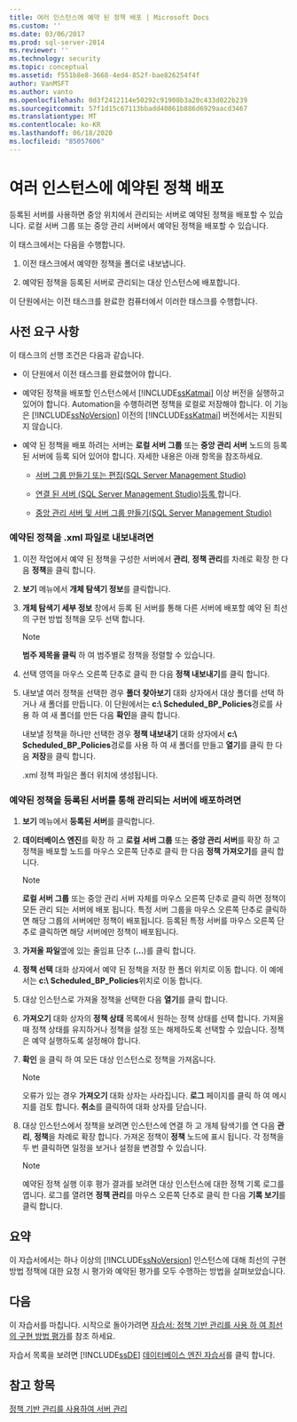 ```yaml
---
title: 여러 인스턴스에 예약 된 정책 배포 | Microsoft Docs
ms.custom: ''
ms.date: 03/06/2017
ms.prod: sql-server-2014
ms.reviewer: ''
ms.technology: security
ms.topic: conceptual
ms.assetid: f551b8e8-3668-4ed4-852f-bae826254f4f
author: VanMSFT
ms.author: vanto
ms.openlocfilehash: 0d3f2412114e50292c91908b3a20c433d022b239
ms.sourcegitcommit: 57f1d15c67113bbadd40861b886d6929aacd3467
ms.translationtype: MT
ms.contentlocale: ko-KR
ms.lasthandoff: 06/18/2020
ms.locfileid: "85057606"
---
```

# <a name="deploy-scheduled-policies-to-multiple-instances"></a>여러 인스턴스에 예약된 정책 배포
  등록된 서버를 사용하면 중앙 위치에서 관리되는 서버로 예약된 정책을 배포할 수 있습니다. 로컬 서버 그룹 또는 중앙 관리 서버에서 예약된 정책을 배포할 수 있습니다.  
  
 이 태스크에서는 다음을 수행합니다.  
  
1.  이전 태스크에서 예약한 정책을 폴더로 내보냅니다.  
  
2.  예약된 정책을 등록된 서버로 관리되는 대상 인스턴스에 배포합니다.  
  
 이 단원에서는 이전 태스크를 완료한 컴퓨터에서 이러한 태스크를 수행합니다.  
  
## <a name="prerequisites"></a>사전 요구 사항  
 이 태스크의 선행 조건은 다음과 같습니다.  
  
-   이 단원에서 이전 태스크를 완료했어야 합니다.  
  
-   예약된 정책을 배포할 인스턴스에서 [!INCLUDE[ssKatmai](../includes/sskatmai-md.md)] 이상 버전을 실행하고 있어야 합니다. Automation을 수행하려면 정책을 로컬로 저장해야 합니다. 이 기능은 [!INCLUDE[ssNoVersion](../includes/ssnoversion-md.md)] 이전의 [!INCLUDE[ssKatmai](../includes/sskatmai-md.md)] 버전에서는 지원되지 않습니다.  
  
-   예약 된 정책을 배포 하려는 서버는 **로컬 서버 그룹** 또는 **중앙 관리 서버** 노드의 등록 된 서버에 등록 되어 있어야 합니다. 자세한 내용은 아래 항목을 참조하세요.  
  
    -   [서버 그룹 만들기 또는 편집&#40;SQL Server Management Studio&#41;](../ssms/register-servers/create-or-edit-a-server-group-sql-server-management-studio.md)  
  
    -   [연결 된 서버 &#40;SQL Server Management Studio&#41;등록 ](../ssms/register-servers/register-a-connected-server-sql-server-management-studio.md)합니다.  
  
    -   [중앙 관리 서버 및 서버 그룹 만들기&#40;SQL Server Management Studio&#41;](../ssms/register-servers/create-a-central-management-server-and-server-group.md)  
  
### <a name="to-export-the-scheduled-policies-as-xml-files"></a>예약된 정책을 .xml 파일로 내보내려면  
  
1.  이전 작업에서 예약 된 정책을 구성한 서버에서 **관리**, **정책 관리**를 차례로 확장 한 다음 **정책**을 클릭 합니다.  
  
2.  **보기** 메뉴에서 **개체 탐색기 정보**를 클릭합니다.  
  
3.  **개체 탐색기 세부 정보** 창에서 등록 된 서버를 통해 다른 서버에 배포할 예약 된 최선의 구현 방법 정책을 모두 선택 합니다.  
  
    > [!NOTE]  
    >  **범주 제목을 클릭** 하 여 범주별로 정책을 정렬할 수 있습니다.  
  
4.  선택 영역을 마우스 오른쪽 단추로 클릭 한 다음 **정책 내보내기**를 클릭 합니다.  
  
5.  내보낼 여러 정책을 선택한 경우 **폴더 찾아보기** 대화 상자에서 대상 폴더를 선택 하거나 새 폴더를 만듭니다. 이 단원에서는 **c:\ Scheduled_BP_Policies**경로를 사용 하 여 새 폴더를 만든 다음 **확인**을 클릭 합니다.  
  
     내보낼 정책을 하나만 선택한 경우 **정책 내보내기** 대화 상자에서 **c:\ Scheduled_BP_Policies**경로를 사용 하 여 새 폴더를 만들고 **열기**를 클릭 한 다음 **저장**을 클릭 합니다.  
  
     .xml 정책 파일은 폴더 위치에 생성됩니다.  
  
### <a name="to-deploy-the-scheduled-policies-to-servers-that-are-managed-through-registered-servers"></a>예약된 정책을 등록된 서버를 통해 관리되는 서버에 배포하려면  
  
1.  **보기** 메뉴에서 **등록된 서버**를 클릭합니다.  
  
2.  **데이터베이스 엔진**를 확장 하 고 **로컬 서버 그룹** 또는 **중앙 관리 서버**를 확장 하 고 정책을 배포할 노드를 마우스 오른쪽 단추로 클릭 한 다음 **정책 가져오기**를 클릭 합니다.  
  
    > [!NOTE]  
    >  **로컬 서버 그룹** 또는 중앙 관리 서버 자체를 마우스 오른쪽 단추로 클릭 하면 정책이 모든 관리 되는 서버에 배포 됩니다. 특정 서버 그룹을 마우스 오른쪽 단추로 클릭하면 해당 그룹의 서버에만 정책이 배포됩니다. 등록된 특정 서버를 마우스 오른쪽 단추로 클릭하면 해당 서버에만 정책이 배포됩니다.  
  
3.  **가져올 파일**옆에 있는 줄임표 단추 (**...**)를 클릭 합니다.  
  
4.  **정책 선택** 대화 상자에서 예약 된 정책을 저장 한 폴더 위치로 이동 합니다. 이 예에서는 **c:\ Scheduled_BP_Policies**위치로 이동 합니다.  
  
5.  대상 인스턴스로 가져올 정책을 선택한 다음 **열기**를 클릭 합니다.  
  
6.  **가져오기** 대화 상자의 **정책 상태** 목록에서 원하는 정책 상태를 선택 합니다. 가져올 때 정책 상태를 유지하거나 정책을 설정 또는 해제하도록 선택할 수 있습니다. 정책은 예약 실행하도록 설정해야 합니다.  
  
7.  **확인** 을 클릭 하 여 모든 대상 인스턴스로 정책을 가져옵니다.  
  
    > [!NOTE]  
    >  오류가 있는 경우 **가져오기** 대화 상자는 사라집니다. **로그** 페이지를 클릭 하 여 메시지를 검토 합니다. **취소**를 클릭하여 대화 상자를 닫습니다.  
  
8.  대상 인스턴스에서 정책을 보려면 인스턴스에 연결 하 고 개체 탐색기를 연 다음 **관리**, **정책**을 차례로 확장 합니다. 가져온 정책이 **정책** 노드에 표시 됩니다. 각 정책을 두 번 클릭하면 일정을 보거나 설정을 변경할 수 있습니다.  
  
    > [!NOTE]  
    >  예약된 정책 실행 이후 평가 결과를 보려면 대상 인스턴스에 대한 정책 기록 로그를 엽니다. 로그를 열려면 **정책 관리**를 마우스 오른쪽 단추로 클릭 한 다음 **기록 보기**를 클릭 합니다.  
  
## <a name="summary"></a>요약  
 이 자습서에서는 하나 이상의 [!INCLUDE[ssNoVersion](../includes/ssnoversion-md.md)] 인스턴스에 대해 최선의 구현 방법 정책에 대한 요청 시 평가와 예약된 평가를 모두 수행하는 방법을 살펴보았습니다.  
  
## <a name="next"></a>다음  
 이 자습서를 마칩니다. 시작으로 돌아가려면 [자습서: 정책 기반 관리를 사용 하 여 최선의 구현 방법 평가](../../2014/tutorials/tutorial-evaluating-best-practices-by-using-policy-based-management.md)를 참조 하세요.  
  
 자습서 목록을 보려면 [!INCLUDE[ssDE](../includes/ssde-md.md)] [데이터베이스 엔진 자습서](../relational-databases/database-engine-tutorials.md)를 클릭 합니다.  
  
## <a name="see-also"></a>참고 항목  
 [정책 기반 관리를 사용하여 서버 관리](../relational-databases/policy-based-management/administer-servers-by-using-policy-based-management.md)  
  
  
